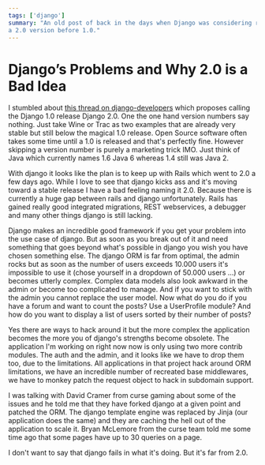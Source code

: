 ```yaml
---
tags: ['django']
summary: "An old post of back in the days when Django was considering releasing
a 2.0 version before 1.0."
---
```


# Django’s Problems and Why 2.0 is a Bad Idea

I stumbled about [this thread on django-developers](http://groups.google.com/group/django-developers/browse_thread/thread/b4c237ad76f9eeca)
which proposes calling the Django 1.0 release Django 2.0. One the one
hand version numbers say nothing. Just take Wine or Trac as two examples
that are already very stable but still below the magical 1.0 release.
Open Source software often takes some time until a 1.0 is released and
that's perfectly fine. However skipping a version number is purely a
marketing trick IMO. Just think of Java which currently names 1.6 Java 6
whereas 1.4 still was Java 2.

With django it looks like the plan is to keep up with Rails which went
to 2.0 a few days ago. While I love to see that django kicks ass and
it's moving toward a stable release I have a bad feeling naming it 2.0.
Because there is currently a huge gap between rails and django
unfortunately. Rails has gained really good integrated migrations, REST
webservices, a debugger and many other things django is still lacking.

Django makes an incredible good framework if you get your problem into
the use case of django. But as soon as you break out of it and need
something that goes beyond what's possible in django you wish you have
chosen something else. The django ORM is far from optimal, the admin
rocks but as soon as the number of users exceeds 10.000 users it's
impossible to use it (chose yourself in a dropdown of 50.000 users …) or
becomes utterly complex. Complex data models also look awkward in the
admin or become too complicated to manage. And if you want to stick with
the admin you cannot replace the user model. Now what do you do if you
have a forum and want to count the posts? Use a UserProfile module? And
how do you want to display a list of users sorted by their number of
posts?

Yes there are ways to hack around it but the more complex the
application becomes the more you of django's strengths become obsolete.
The application I'm working on right now now is only using two more
contrib modules. The auth and the admin, and it looks like we have to
drop them too, due to the limitations. All applications in that project
hack around ORM limitations, we have an incredible number of recreated
base middlewares, we have to monkey patch the request object to hack in
subdomain support.

I was talking with David Cramer from curse gaming about some of the
issues and he told me that they have forked django at a given point and
patched the ORM. The django template engine was replaced by Jinja (our
application does the same) and they are caching the hell out of the
application to scale it. Bryan McLemore from the curse team told me some
time ago that some pages have up to 30 queries on a page.

I don't want to say that django fails in what it's doing. But it's far
from 2.0.
